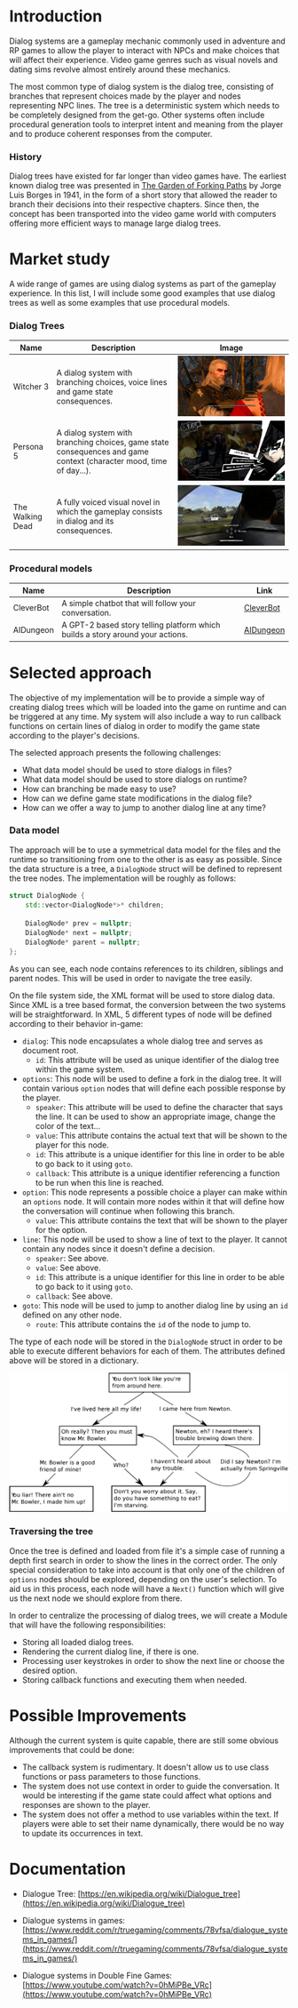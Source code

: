 # Introduction

Dialog systems are a gameplay mechanic commonly used in adventure and RP games to allow the player to interact with NPCs and make choices that will affect their experience. Video game genres such as visual novels and dating sims revolve almost entirely around these mechanics.

The most common type of dialog system is the dialog tree, consisting of branches that represent choices made by the player and nodes representing NPC lines. The tree is a deterministic system which needs to be completely designed from the get-go. Other systems often include procedural generation tools to interpret intent and meaning from the player and to produce coherent responses from the computer.

### History

Dialog trees have existed for far longer than video games have. The earliest known dialog tree was presented in [The Garden of Forking Paths](https://en.wikipedia.org/wiki/The_Garden_of_Forking_Paths) by Jorge Luis Borges in 1941, in the form of a short story that allowed the reader to branch their decisions into their respective chapters. Since then, the concept has been transported into the video game world with computers offering more efficient ways to manage large dialog trees.



# Market study

A wide range of games are using dialog systems as part of the gameplay experience. In this list, I will include some good examples that use dialog trees as well as some examples that use procedural models.

### Dialog Trees

| Name             | Description                                                  | Image                                                        |
| ---------------- | ------------------------------------------------------------ | ------------------------------------------------------------ |
| Witcher 3        | A dialog system with branching choices, voice lines and game state consequences. | <img src="https://github.com/OCA99/ResearchProject-Dialog/blob/master/docs/images/witcher.jpg?raw=true" style="zoom:100%;" /> |
| Persona 5        | A dialog system with branching choices, game state consequences and game context (character mood, time of day...). | <img src="https://github.com/OCA99/ResearchProject-Dialog/blob/master/docs/images/persona.jpg?raw=true" style="zoom:100%;" /> |
| The Walking Dead | A fully voiced visual novel in which the gameplay consists in dialog and its consequences. | <img src="https://github.com/OCA99/ResearchProject-Dialog/blob/master/docs/images/twd.jpg?raw=true" style="zoom:100%;" /> |

### Procedural models

| Name      | Description                                                  | Link                                    |
| --------- | ------------------------------------------------------------ | --------------------------------------- |
| CleverBot | A simple chatbot that will follow your conversation.         | [CleverBot](https://www.cleverbot.com/) |
| AIDungeon | A GPT-2 based story telling platform which builds a story around your actions. | [AIDungeon](https://play.aidungeon.io/) |



# Selected approach

The objective of my implementation will be to provide a simple way of creating dialog trees which will be loaded into the game on runtime and can be triggered at any time. My system will also include a way to run callback functions on certain lines of dialog in order to modify the game state according to the player's decisions.

The selected approach presents the following challenges:

- What data model should be used to store dialogs in files?
- What data model should be used to store dialogs on runtime?
- How can branching be made easy to use?
- How can we define game state modifications in the dialog file?
- How can we offer a way to jump to another dialog line at any time?

### Data model

The approach will be to use a symmetrical data model for the files and the runtime so transitioning from one to the other is as easy as possible. Since the data structure is a tree, a ```DialogNode``` struct will be defined to represent the tree nodes. The implementation will be roughly as follows:

````c++
struct DialogNode {
	std::vector<DialogNode*>* children;

	DialogNode* prev = nullptr;
	DialogNode* next = nullptr;
	DialogNode* parent = nullptr;
};
````

As you can see, each node contains references to its children, siblings and parent nodes. This will be used in order to navigate the tree easily.

On the file system side, the XML format will be used to store dialog data. Since XML is a tree based format, the conversion between the two systems will be straightforward. In XML, 5 different types of node will be defined according to their behavior in-game:

- ````dialog````: This node encapsulates a whole dialog tree and serves as document root.
  - ````id````: This attribute will be used as unique identifier of the dialog tree within the game system.
- ````options````: This node will be used to define a fork in the dialog tree. It will contain various ```option``` nodes that will define each possible response by the player.
  - ````speaker````: This attribute will be used to define the character that says the line. It can be used to show an appropriate image, change the color of the text...
  - ````value````: This attribute contains the actual text that will be shown to the player for this node.
  - ````id````: This attribute is a unique identifier for this line in order to be able to go back to it using ``goto``.
  - ````callback````: This attribute is a unique identifier referencing a function to be run when this line is reached.
- ````option````: This node represents a possible choice a player can make within an ````options```` node. It will contain more nodes within it that will define how the conversation will continue when following this branch.
  - ````value````: This attribute contains the text that will be shown to the player for the option.
- ````line````: This node will be used to show a line of text to the player. It cannot contain any nodes since it doesn't define a decision.
  - ```speaker```: See above.
  - ```value```: See above.
  - ````id````: This attribute is a unique identifier for this line in order to be able to go back to it using ``goto``.
  - ````callback````: See above.
- ```goto```: This node will be used to jump to another dialog line by using an ``id`` defined on any other node.
  - ````route````: This attribute contains the ``id`` of the node to jump to.

The type of each node will be stored in the ````DialogNode```` struct in order to be able to execute different behaviors for each of them. The attributes defined above will be stored in a dictionary.

![](https://github.com/OCA99/ResearchProject-Dialog/blob/master/docs/images/tree.png?raw=true)

### Traversing the tree

Once the tree is defined and loaded from file it's a simple case of running a depth first search in order to show the lines in the correct order. The only special consideration to take into account is that only one of the children of ````options```` nodes should be explored, depending on the user's selection. To aid us in this process, each node will have a ````Next()```` function which will give us the next node we should explore from there.

In order to centralize the processing of dialog trees, we will create a Module that will have the following responsibilities:

- Storing all loaded dialog trees.
- Rendering the current dialog line, if there is one.
- Processing user keystrokes in order to show the next line or choose the desired option.
- Storing callback functions and executing them when needed.



# Possible Improvements

Although the current system is quite capable, there are still some obvious improvements that could be done:

- The callback system is rudimentary. It doesn't allow us to use class functions or pass parameters to those functions.
- The system does not use context in order to guide the conversation. It would be interesting if the game state could affect what options and responses are shown to the player.
- The system does not offer a method to use variables within the text. If players were able to set their name dynamically, there would be no way to update its occurrences in text.

# Documentation

- Dialogue Tree: [https://en.wikipedia.org/wiki/Dialogue_tree](https://en.wikipedia.org/wiki/Dialogue_tree)

- Dialogue systems in games: [https://www.reddit.com/r/truegaming/comments/78vfsa/dialogue_systems_in_games/](https://www.reddit.com/r/truegaming/comments/78vfsa/dialogue_systems_in_games/)

- Dialogue systems in Double Fine Games: [https://www.youtube.com/watch?v=0hMiPBe_VRc](https://www.youtube.com/watch?v=0hMiPBe_VRc)